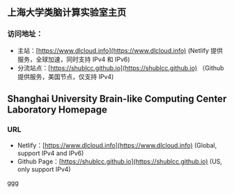 ## 上海大学类脑计算实验室主页

### 访问地址：

- 主站：[https://www.dlcloud.info](https://www.dlcloud.info) (Netlify 提供服务，全球加速，同时支持 IPv4 和 IPv6)
- 分流站点：[https://shublcc.github.io](https://shublcc.github.io) （Github 提供服务，美国节点，仅支持 IPv4)


## Shanghai University Brain-like Computing Center Laboratory Homepage

### URL

- Netlify：[https://www.dlcloud.info](https://www.dlcloud.info) (Global, support IPv4 and IPv6)
- Github Page：[https://shublcc.github.io](https://shublcc.github.io) (US, only support IPv4)

ggg
